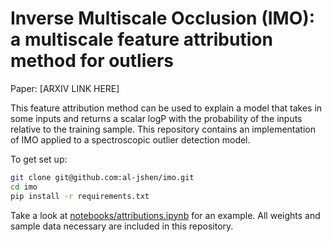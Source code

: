 # Inverse Multiscale Occlusion (IMO): a multiscale feature attribution method for outliers

Paper: [ARXIV LINK HERE]

This feature attribution method can be used to explain a model that takes in some inputs and returns a scalar logP with the probability of the inputs relative to the training sample. This repository contains an implementation of IMO applied to a spectroscopic outlier detection model.

To get set up:
```bash
git clone git@github.com:al-jshen/imo.git
cd imo
pip install -r requirements.txt
```

Take a look at [notebooks/attributions.ipynb](notebooks/attributions.ipynb) for an example. All weights and sample data necessary are included in this repository.
